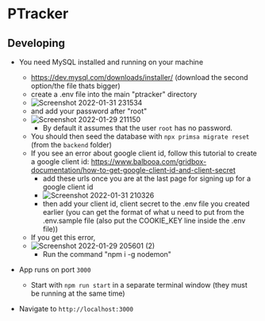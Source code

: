 # PTracker

## Developing

- You need MySQL installed and running on your machine
  - https://dev.mysql.com/downloads/installer/ (download the second option/the file thats bigger)
  - create a .env file into the main "ptracker" directory
  - ![Screenshot 2022-01-31 231534](https://user-images.githubusercontent.com/77702776/151927088-a84384fb-cc0f-49e6-9d5c-21ac3fd64078.png)
  - and add your password after "root"
  - ![Screenshot 2022-01-29 211150](https://user-images.githubusercontent.com/77702776/151687551-8560152e-aedc-4d8e-a3dc-5c9becf17037.png)
      -  By default it assumes that the user `root` has no password.
  - You should then seed the database with `npx primsa migrate reset` (from the `backend` folder)
  - If you see an error about google client id, follow this tutorial to create a google client id: https://www.balbooa.com/gridbox-documentation/how-to-get-google-client-id-and-client-secret
    -  add these urls once you are at the last page for signing up for a google client id
    -  ![Screenshot 2022-01-31 210326](https://user-images.githubusercontent.com/77702776/151915311-1d54ac6b-aa47-46c0-90aa-f1a3962dafdc.png)
    - then add your client id, client secret to the .env file you created earlier (you can get the format of what u need to put from the .env.sample file (also put the COOKIE_KEY line inside the .env file))
  - If you get this error,
  - ![Screenshot 2022-01-29 205601 (2)](https://user-images.githubusercontent.com/77702776/151693097-b9dc098e-88be-4c22-89b7-ece91616aad3.png)
    - Run the command "npm i -g nodemon"  

- App runs on port `3000`
  - Start with `npm run start` in a separate terminal window (they must be running at the same time)

- Navigate to `http://localhost:3000`
